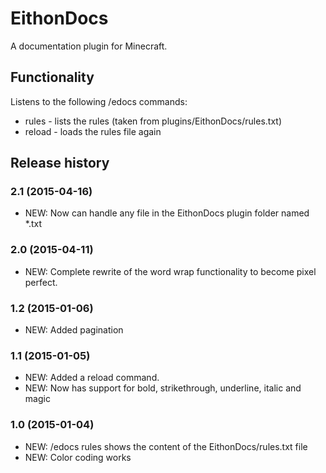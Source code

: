 # EithonDocs

A documentation plugin for Minecraft.

## Functionality

Listens to the following /edocs commands:

* rules - lists the rules (taken from plugins/EithonDocs/rules.txt)
* reload - loads the rules file again

## Release history

### 2.1 (2015-04-16)

* NEW: Now can handle any file in the EithonDocs plugin folder named *.txt

### 2.0 (2015-04-11)

* NEW: Complete rewrite of the word wrap functionality to become pixel perfect.

### 1.2 (2015-01-06)

* NEW: Added pagination

### 1.1 (2015-01-05)

* NEW: Added a reload command.
* NEW: Now has support for bold, strikethrough, underline, italic and magic

### 1.0 (2015-01-04)

* NEW: /edocs rules shows the content of the EithonDocs/rules.txt file
* NEW: Color coding works
